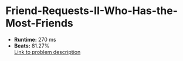 # Friend-Requests-II-Who-Has-the-Most-Friends
- **Runtime:** 270 ms
- **Beats:** 81.27%<br>
[Link to problem description](https://leetcode.com/problems/friend-requests-ii-who-has-the-most-friends/description/?envType=study-plan-v2&envId=top-sql-50)
